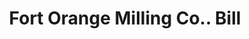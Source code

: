 ---
doi: 10.7916/D8T73VF6
date_other: '1890'
date_other_textual: 1890-1899
form: printed ephemera
genre:
- Invoices
name:
- Fort Orange Milling Co.
object_in_context_url: https://biggert.cul.columbia.edu/items/view/ave_biggert_00829
subject_hierarchical_geographic:
- Albany, New York, United States
subject_name:
- Fort Orange Milling Co.
title: Fort Orange Milling Co.. Bill
sort_title: Fort Orange Milling Co.. Bill
call_number: ave_biggert_00829
coordinates:
- 42.652499999999996,-73.75722222222223
pid: ave_biggert_00829
identifiers: ave_biggert_00829
thumbnail: https://derivativo-3.library.columbia.edu/iiif/2/ldpd:345782/full/!256,256/0/native.jpg
permalink: /biggert/ave_biggert_00829/
layout: iiif-image-page
---
